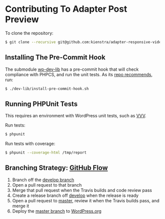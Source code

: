 #  Contributing To Adapter Post Preview

To clone the repository:
``` bash
$ git clone --recursive git@github.com:kienstra/adapter-responsive-video.git
```

## Installing The Pre-Commit Hook
The submodule [wp-dev-lib](https://github.com/xwp/wp-dev-lib#install-as-submodule) has a pre-commit hook that will check compliance with PHPCS, and run the unit tests. As its [repo recommends](https://github.com/xwp/wp-dev-lib#install-as-submodule), run:
``` bash
$ ./dev-lib/install-pre-commit-hook.sh
```

## Running PHPUnit Tests

This requires an environment with WordPress unit tests, such as [VVV](https://github.com/Varying-Vagrant-Vagrants/VVV).

Run tests:

``` bash
$ phpunit
```

Run tests with coverage:

``` bash
$ phpunit --coverage-html /tmp/report
```

## Branching Strategy: [GitHub Flow](https://guides.github.com/introduction/flow/)
1. Branch off the [develop branch](https://github.com/kienstra/adapter-responsive-video/tree/develop)
2. Open a pull request to that branch
3. Merge that pull request when the Travis builds and code review pass
4. Create a release branch off [develop](https://github.com/kienstra/adapter-responsive-video/tree/develop) when the release is ready
5. Open a pull request to [master](https://github.com/kienstra/adapter-responsive-video/tree/master), review it when the Travis builds pass, and merge it
6. Deploy the [master branch](https://github.com/kienstra/adapter-responsive-video/tree/master) to [WordPress.org](https://wordpress.org/plugins/adapter-responsive-video/)
